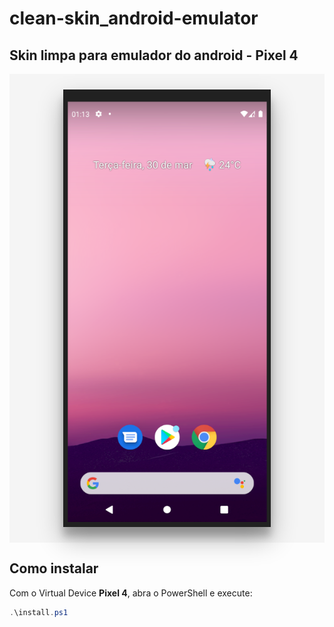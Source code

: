 # clean-skin_android-emulator
## Skin limpa para emulador do android - Pixel 4

<div style="display: flex; align-items: center; justify-content: center; background: whitesmoke; height: 750px ">
    <img src="print-skin.png" alt="Imagem print da skin do Pixel 4 para o Android Studio" style="height: 700px; box-shadow: rgba(0, 0, 0, 0.3) 0px 19px 38px, rgba(0, 0, 0, 0.22) 0px 15px 12px;"/>
  </a>
</div>

## Como instalar
Com o Virtual Device <strong>Pixel 4</strong>, abra o PowerShell e execute:

```powershell
.\install.ps1
```